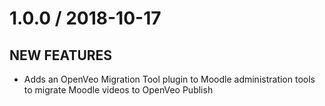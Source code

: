 # 1.0.0 / 2018-10-17

## NEW FEATURES

- Adds an OpenVeo Migration Tool plugin to Moodle administration tools to migrate Moodle videos to OpenVeo Publish
